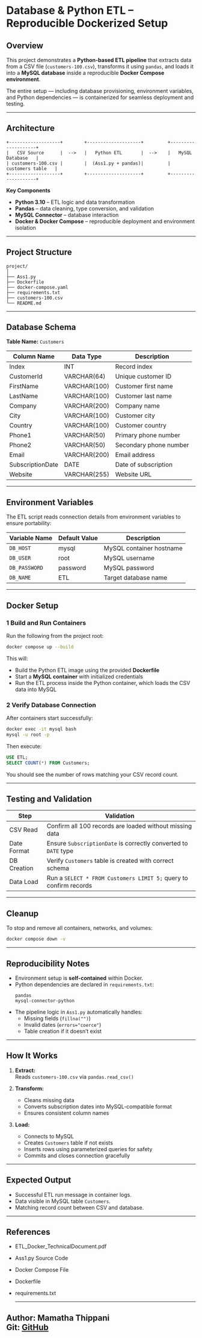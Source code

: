 #  Database & Python ETL – Reproducible Dockerized Setup

##  Overview

This project demonstrates a **Python-based ETL pipeline** that extracts data from a CSV file (`customers-100.csv`), transforms it using `pandas`, and loads it into a **MySQL database** inside a reproducible **Docker Compose environment**.

The entire setup — including database provisioning, environment variables, and Python dependencies — is containerized for seamless deployment and testing.

---

##  Architecture

```
+-------------------+        +--------------------+         +--------------------+
|   CSV Source      |  -->   |   Python ETL       |  -->    |   MySQL Database   |
| customers-100.csv |        |  (Ass1.py + pandas)|         |  customers table   |
+-------------------+        +--------------------+         +--------------------+
```

**Key Components**
- **Python 3.10** – ETL logic and data transformation
- **Pandas** – data cleaning, type conversion, and validation
- **MySQL Connector** – database interaction
- **Docker & Docker Compose** – reproducible deployment and environment isolation

---

##  Project Structure

```
project/
│
├── Ass1.py
├── Dockerfile
├── docker-compose.yaml
├── requirements.txt
├── customers-100.csv
└── README.md
```

---

## Database Schema

**Table Name:** `Customers`

| Column Name       | Data Type   | Description              |
|-------------------|-------------|---------------------------|
| Index             | INT         | Record index             |
| CustomerId        | VARCHAR(64) | Unique customer ID        |
| FirstName         | VARCHAR(100)| Customer first name       |
| LastName          | VARCHAR(100)| Customer last name        |
| Company           | VARCHAR(200)| Company name              |
| City              | VARCHAR(100)| Customer city             |
| Country           | VARCHAR(100)| Customer country          |
| Phone1            | VARCHAR(50) | Primary phone number      |
| Phone2            | VARCHAR(50) | Secondary phone number    |
| Email             | VARCHAR(200)| Email address             |
| SubscriptionDate  | DATE        | Date of subscription      |
| Website           | VARCHAR(255)| Website URL               |

---

##  Environment Variables

The ETL script reads connection details from environment variables to ensure portability:

| Variable Name | Default Value | Description |
|----------------|----------------|-------------|
| `DB_HOST` | mysql | MySQL container hostname |
| `DB_USER` | root | MySQL username |
| `DB_PASSWORD` | password | MySQL password |
| `DB_NAME` | ETL | Target database name |

---

## Docker Setup

### 1️ Build and Run Containers
Run the following from the project root:
```bash
docker compose up --build
```

This will:
- Build the Python ETL image using the provided **Dockerfile**
- Start a **MySQL container** with initialized credentials
- Run the ETL process inside the Python container, which loads the CSV data into MySQL

### 2️ Verify Database Connection
After containers start successfully:
```bash
docker exec -it mysql bash
mysql -u root -p
```
Then execute:
```sql
USE ETL;
SELECT COUNT(*) FROM Customers;
```
You should see the number of rows matching your CSV record count.

---

##  Testing and Validation

| Step | Validation |
|------|-------------|
| CSV Read | Confirm all 100 records are loaded without missing data |
| Date Format | Ensure `SubscriptionDate` is correctly converted to `DATE` type |
| DB Creation | Verify `Customers` table is created with correct schema |
| Data Load | Run a `SELECT * FROM Customers LIMIT 5;` query to confirm records |

---

## Cleanup
To stop and remove all containers, networks, and volumes:
```bash
docker compose down -v
```

---

##  Reproducibility Notes
- Environment setup is **self-contained** within Docker.
- Python dependencies are declared in `requirements.txt`:
  ```
  pandas
  mysql-connector-python
  ```
- The pipeline logic in `Ass1.py` automatically handles:
  - Missing fields (`fillna("")`)
  - Invalid dates (`errors="coerce"`)
  - Table creation if it doesn’t exist

---

##  How It Works

1. **Extract:**  
   Reads `customers-100.csv` via `pandas.read_csv()`

2. **Transform:**  
   - Cleans missing data  
   - Converts subscription dates into MySQL-compatible format  
   - Ensures consistent column names

3. **Load:**  
   - Connects to MySQL  
   - Creates `Customers` table if not exists  
   - Inserts rows using parameterized queries for safety  
   - Commits and closes connection gracefully

---

## Expected Output
- Successful ETL run message in container logs.
- Data visible in MySQL table `Customers`.
- Matching record count between CSV and database.

---

##  References
- ETL_Docker_TechnicalDocument.pdf
- Ass1.py Source Code
- Docker Compose File
- Dockerfile
- requirements.txt

  ---
**Author:** Mamatha Thippani  
**Git:** [GitHub](https://github.com/Mamathathippani28)
---
